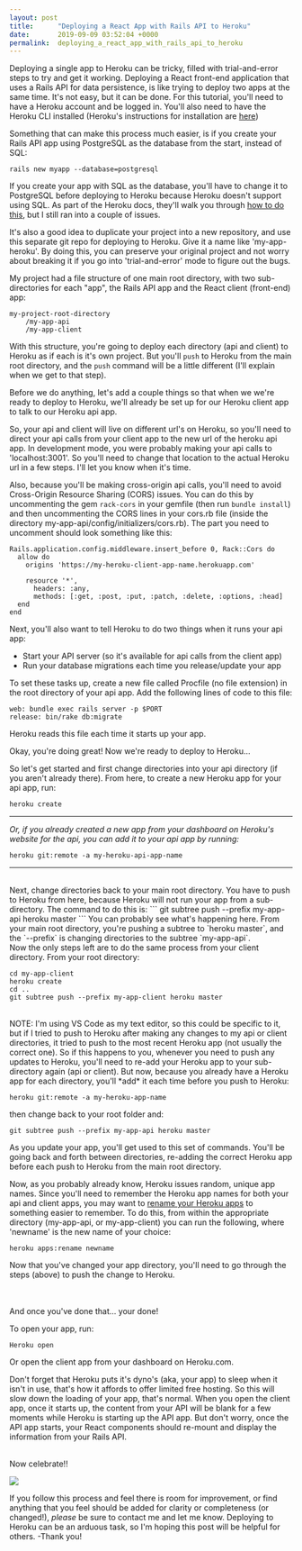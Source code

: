 ```yaml
---
layout: post
title:      "Deploying a React App with Rails API to Heroku"
date:       2019-09-09 03:52:04 +0000
permalink:  deploying_a_react_app_with_rails_api_to_heroku
---
```



Deploying a single app to Heroku can be tricky, filled with trial-and-error steps to try and get it working.  Deploying a React front-end application that uses a Rails API for data persistence, is like trying to deploy two apps at the same time.  It's not easy, but it can be done.
For this tutorial, you'll need to have a Heroku account and be logged in.  You'll also need to have the Heroku CLI installed (Heroku's instructions for installation are [here](https://devcenter.heroku.com/articles/heroku-cli#download-and-install))

Something that can make this process much easier, is if you create your Rails API app using PostgreSQL as the database from the start, instead of SQL:

```rails new myapp --database=postgresql```

If you create your app with SQL as the database, you'll have to change it to PostgreSQL before deploying to Heroku because Heroku doesn't support using SQL.  As part of the Heroku docs, they'll walk you through [how to do this](https://devcenter.heroku.com/articles/getting-started-with-rails5#add-the-pg-gem), but I still ran into a couple of issues.

It's also a good idea to duplicate your project into a new repository, and use this separate git repo for deploying to Heroku.  Give it a name like 'my-app-heroku'.  By doing this, you can preserve your original project and not worry about breaking it if you go into 'trial-and-error' mode to figure out the bugs.

My project had a file structure of one main root directory, with two sub-directories for each "app", the Rails API app and  the React client (front-end) app:
```
my-project-root-directory
    /my-app-api
    /my-app-client
```

With this structure, you're going to deploy each directory (api and client) to Heroku as if each is it's own project. But you'll `push` to Heroku from the main root directory, and the `push` command will be a little different (I'll explain when we get to that step).

Before we do anything, let's add a couple things so that when we we're ready to deploy to Heroku, we'll already be set up for our Heroku client app to talk to our Heroku api app.

So, your api and client will live on different url's on Heroku, so you'll need to direct your api calls from your client app to the new url of the heroku api app.  In development mode, you were probably making your api calls to 'localhost:3001'.  So you'll need to change that location to the actual Heroku url in a few steps.  I'll let you know when it's time.

Also, because you'll be making cross-origin api calls, you'll need to avoid Cross-Origin Resource Sharing (CORS) issues.  You can do this by uncommenting the gem `rack-cors` in your gemfile (then run `bundle install`) and then uncommenting the CORS lines in your cors.rb file (inside the directory my-app-api/config/initializers/cors.rb).  The part you need to uncomment should look something like this:

```
Rails.application.config.middleware.insert_before 0, Rack::Cors do
  allow do
    origins 'https://my-heroku-client-app-name.herokuapp.com'

    resource '*',
      headers: :any,
      methods: [:get, :post, :put, :patch, :delete, :options, :head]
  end
end
```

Next, you'll also want to tell Heroku to do two things when it runs your api app:
* Start your API server (so it's available for api calls from the client app)
* Run your database migrations each time you release/update your app

To set these tasks up, create a new file called Procfile (no file extension) in the root directory of your api app.  Add the following lines of code to this file:

```
web: bundle exec rails server -p $PORT
release: bin/rake db:migrate
```
Heroku reads this file each time it starts up your app.
</br>

Okay, you're doing great! Now we're ready to deploy to Heroku...

So let's get started and first change directories into your api directory (if you aren't already there).  From here, to create a new Heroku app for your api app, run:
```
heroku create
```
---
*Or, if you already created a new app from your dashboard on Heroku's website for the api, you can add it to your api app by running:*
```
heroku git:remote -a my-heroku-api-app-name
```
---
</br>
Next, change directories back to your main root directory.  You have to push to Heroku from here, because Heroku will not run your app from a sub-directory.  The command to do this is:
```
git subtree push --prefix my-app-api heroku master
```
You can probably see what's happening here.  From your main root directory, you're pushing a subtree to `heroku master`, and the `--prefix` is changing directories to the subtree `my-app-api`. 

</br>
Now the only steps left are to do the same process from your client directory.  From your root directory:

```
cd my-app-client
heroku create
cd ..
git subtree push --prefix my-app-client heroku master
```

</br>
NOTE: I'm using VS Code as my text editor, so this could be specific to it, but if I tried to push to Heroku after making any changes to my api or client directories, it tried to push to the most recent Heroku app (not usually the correct one).
So if this happens to you, whenever you need to push any updates to Heroku, you'll need to re-add your Heroku app to your sub-directory again (api or client).
But now, because you already have a Heroku app for each directory, you'll *add* it each time before you push to Heroku:

```
heroku git:remote -a my-heroku-app-name
```
then change back to your root folder and:
```
git subtree push --prefix my-app-api heroku master
```
As you update your app, you'll get used to this set of commands.  You'll be going back and forth between directories, re-adding the correct Heroku app before each push to Heroku from the main root directory.

Now, as you probably already know, Heroku issues random, unique app names.  Since you'll need to remember the Heroku app names for both your api and client apps, you may want to [rename your Heroku apps](https://devcenter.heroku.com/articles/renaming-apps) to something easier to remember.  To do this, from within the appropriate directory (my-app-api, or my-app-client) you can run the following, where 'newname' is the new name of your choice:
```
heroku apps:rename newname
```
Now that you've changed your app directory, you'll need to go through the steps (above) to push the change to Heroku.

</br>
</br>
And once you've done that... your done!  

To open your app, run:
```
Heroku open
```
Or open the client app from your dashboard on Heroku.com.

Don't forget that Heroku puts it's dyno's (aka, your app) to sleep when it isn't in use, that's how it affords to offer limited free hosting.  So this will slow down the loading of your app, that's normal.  When you open the client app, once it starts up, the content from your API will be blank for a few moments while Heroku is starting up the API app.  But don't worry, once the API app starts, your React components should re-mount and display the information from your Rails API.

</br>
Now celebrate!!

![](https://media.giphy.com/media/LSNqpYqGRqwrS/giphy.gif)


If you follow this process and feel there is room for improvement, or find anything that you feel should be added for clarity or completeness (or changed!), *please* be sure to contact me and let me know.  Deploying to Heroku can be an arduous task, so I'm hoping this post will be helpful for others.  -Thank you!

